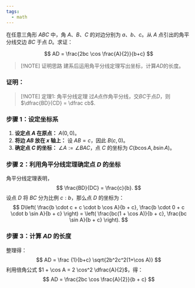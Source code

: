 ```yaml
---
tags:
  - math
---
```


在任意三角形 $ABC$ 中，角 $A$、$B$、$C$ 的对边分别为 $a$、$b$、$c$。从 $A$ 点引出的角平分线交边 $BC$ 于点 $D$。求证：

$$
AD = \frac{2bc \cos \frac{A}{2}}{b+c}
$$

> [!NOTE] 证明思路
> 建系后运用角平分线定理写出坐标，计算$AD$的长度。

### 证明：

> [!NOTE] 定理1: 角平分线定理
> 过$A$点作角平分线，交$BC$于点$D$，则$\dfrac{BD}{CD} = \dfrac cb$.

### 步骤 1：设定坐标系

1. **设定点 $A$ 在原点：** $A(0, 0)$。
2. **将边 $AB$ 放在 $x$ 轴上：** 设 $AB = c$，因此 $B(c, 0)$。
3. **确定点 $C$ 的坐标：**  $\angle A := \angle BAC$，点 $C$ 的坐标为 $C(b \cos A, b \sin A)$。

### 步骤 2：利用角平分线定理确定点 $D$ 的坐标

角平分线定理表明，
$$
\frac{BD}{DC} = \frac{c}{b}.
$$
设点 $D$ 将 $BC$ 分为比例 $c : b$，那么点 $D$ 的坐标为：
$$
D\left( \frac{b \cdot c + c \cdot b \cos A}{b + c}, \frac{b \cdot 0 + c \cdot b \sin A}{b + c} \right) = \left( \frac{bc(1 + \cos A)}{b + c}, \frac{bc \sin A}{b + c} \right).
$$

### 步骤 3：计算 $AD$ 的长度

整理得：
$$
AD = \frac {1}{b+c} \sqrt{2b^2c^2(1+\cos A)}
$$
利用倍角公式 $1 + \cos A = 2 \cos^2 \dfrac{A}{2}$，得：
$$
AD = \frac{2bc \cos \frac{A}{2}}{b + c}
$$